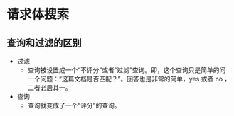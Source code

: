 # 请求体搜索

## 查询和过滤的区别

* 过滤
	* 查询被设置成一个“不评分”或者“过滤”查询。即，这个查询只是简单的问一个问题：“这篇文档是否匹配？”。回答也是非常的简单，yes 或者 no ，二者必居其一。
* 查询
	* 查询就变成了一个“评分”的查询。
